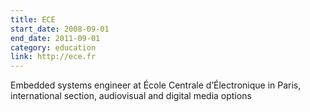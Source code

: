 ```yaml
---
title: ECE
start_date: 2008-09-01
end_date: 2011-09-01
category: education
link: http://ece.fr
---
```


Embedded systems engineer at École Centrale d’Électronique in Paris, international section, audiovisual and digital media options
